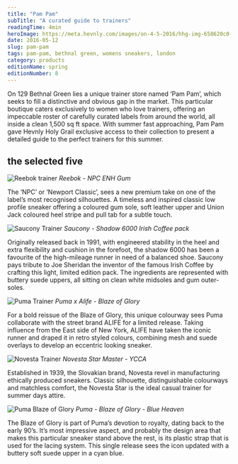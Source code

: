 ```yaml
---
title: "Pam Pam"
subTitle: "A curated guide to trainers"
readingTime: 4min
heroImage: https://meta.hevnly.com/images/on-4-5-2016/hhg-img-658620c0-4614-45ce-9026-47b9846d0d92.png
date: 2016-05-12
slug: pam-pam
tags: pam-pam, bethnal green, womens sneakers, london
category: products
editionName: spring
editionNumber: 8
---
```


On 129 Bethnal Green lies a unique trainer store named ‘Pam Pam’, which seeks to fill a distinctive and obvious gap in the market. This particular boutique caters exclusively to women who love trainers, offering an impeccable roster of carefully curated labels from around the world, all inside a clean 1,500 sq ft space. With summer fast approaching, Pam Pam gave Hevnly Holy Grail exclusive access to their collection to  present a detailed guide to the perfect trainers for this summer.

## the selected five

![Reebok trainer](https://meta.hevnly.com/images/on-4-5-2016/hhg-img-7ebb2f4b-06dc-4ed5-a35c-b072a754ae37.png)
*Reebok - NPC ENH Gum*

The ‘NPC’ or ‘Newport Classic’, sees a new premium take on one of the label’s most recognised silhouettes. A timeless and inspired classic low profile sneaker offering a coloured gum sole, soft leather upper and Union Jack coloured heel stripe and pull tab for a subtle touch.

![Saucony Trainer](https://meta.hevnly.com/images/on-4-5-2016/hhg-img-11ad663c-4a9b-48b6-b266-cf39aec0d3d6.png)
*Saucony - Shadow 6000 Irish Coffee pack*

Originally released back in 1991, with engineered stability in the heel and extra flexibility and cushion in the forefoot, the shadow 6000 has been a favourite of the high-mileage runner in need of a balanced shoe. Saucony pays tribute to Joe Sheridan the inventor of the famous Irish Coffee by crafting this light, limited edition pack. The ingredients are represented with buttery suede uppers, all sitting on clean white midsoles and gum outer-soles.

![Puma Trainer](https://meta.hevnly.com/images/on-4-5-2016/hhg-img-9ca988dc-7cb7-4e0f-98a9-9ed2ba3aabf2.png)
*Puma x Alife - Blaze of Glory*

For a bold reissue of the Blaze of Glory, this unique colourway sees Puma collaborate with the street brand ALIFE for a limited release. Taking influence from the East side of New York, ALIFE have taken the iconic runner and draped it in retro styled colours, combining mesh and suede overlays to develop an eccentric looking sneaker.

![Novesta Trainer](https://meta.hevnly.com/images/on-4-5-2016/hhg-img-05a44f77-3bd4-4890-a50c-817599274547.png)
*Novesta Star Master - YCCA*

Established in 1939, the Slovakian brand, Novesta revel in manufacturing ethically produced sneakers. Classic silhouette, distinguishable colourways and matchless comfort, the Novesta Star is the ideal casual trainer for summer days attire.

![Puma Blaze of Glory](https://meta.hevnly.com/images/on-4-5-2016/hhg-img-e2d239e1-1237-4570-9f6a-a2a636a1ed7f.png)
*Puma - Blaze of Glory - Blue Heaven*

The Blaze of Glory is part of Puma’s devotion to royalty, dating back to the early 90’s. It’s most impressive aspect, and probably the design area that makes this particular sneaker stand above the rest, is its plastic strap that is used for the lacing system. This single release sees the icon updated with a buttery soft suede upper in a cyan blue.
